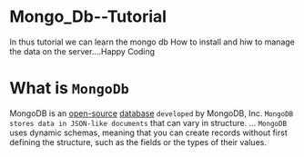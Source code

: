 # Mongo_Db--Tutorial
In thus tutorial we can learn the mongo db How to install and hiw to manage the data on the server....Happy Coding

# What is ``MongoDb``
MongoDB is an [open-source](https://opensource.com/resources/what-open-source) [database](https://en.wikipedia.org/wiki/Database) ```developed``` by MongoDB, Inc. ```MongoDB stores data in JSON-like documents``` that can vary in structure. ... ```MongoDB``` uses dynamic schemas, meaning that you can create records without first defining the structure, such as the fields or the types of their values.
